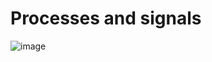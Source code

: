 # Processes and signals


![image](https://user-images.githubusercontent.com/85587286/160527035-79c1e1dc-077c-475e-8576-f88c09c42b70.png)


